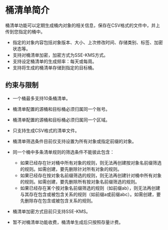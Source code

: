 # 桶清单简介<a name="obs_03_0083"></a>

桶清单功能可以定期生成桶内对象的相关信息，保存在CSV格式的文件中，并上传到您指定的桶中。

-   指定的对象内容包括对象版本、大小、上次修改时间、存储类别、标签、加密状态等。
-   支持对桶清单加密，加密方式为SSE-KMS方式。
-   支持设定桶清单的生成频率：每天或每周。
-   支持将生成的桶清单存储到指定的目标桶。

## 约束与限制<a name="section158213151418"></a>

-   一个桶最多支持10条桶清单。
-   桶清单配置的源桶和目标桶必须归属同一个账号。
-   桶清单配置的源桶和目标桶必须归属同一个区域。
-   只支持生成CSV格式的清单文件。
-   桶清单筛选条件目前仅支持设置为所有对象或指定前缀的对象。
-   同一个桶中多条清单规则的筛选条件不能彼此包含：
    -   如果已经存在针对桶中所有对象的规则，则无法再创建按对象名前缀筛选的规则。如需创建，要先删除针对所有对象的规则。
    -   如果已经存在按对象名前缀筛选的规则，则无法再创建针对桶中所有对象的规则。如需创建，要先删除所有按对象名前缀筛选的规则。
    -   如果已经存在某个按对象名前缀筛选的规则（如前缀ab），则无法再创建与其存在包含或被包含关系的规则（如前缀a或前缀abc）。如需创建，要先删除存在包含或被包含关系的规则。

-   桶清单加密方式目前只支持SSE-KMS。
-   暂不对桶清单功能收费，桶清单生成后只按照存量计费。


